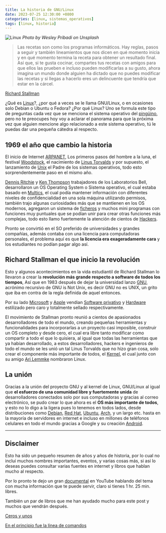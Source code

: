 ```yaml
---
title: La historia de GNU/Linux
date: 2023-07-25 12:30:00 +0800
categories: [linux, sistemas_operativos]
tags: [linux, historia]
---
```


![Linux](https://miro.medium.com/max/1400/1*r7w0o1YDBhtWFAnxauCjkA.jpeg)
_Photo by Wesley Pribadi on Unsplash_

> Las recetas son como los programas informáticos. Hay reglas, pasos a seguir y también lineamientos que nos dicen en qué momento inicia y en qué momento termina la receta para obtener un resultado final. Así que, si te gusta cocinar, compartes tus recetas con amigos para que ellos las prueben e incluso pueden modificarlas a su gusto, ahora imagina un mundo donde alguien ha dictado que no puedes modificar las recetas y si llegas a hacerlo eres un delincuente que tendría que estar en la cárcel.


[Richard Stallman](https://es.wikipedia.org/wiki/Richard_Stallman)

¿Qué es [Linux](https://es.wikipedia.org/wiki/GNU/Linux)?, ¿por qué a veces se le llama GNU/Linux, o en ocasiones solo Debian o Ubuntu o Fedora? ¿Por qué Linux? Uno se formula este tipo de preguntas cada vez que se menciona el sistema operativo del [pingüino](https://es.wikipedia.org/wiki/Tux), pero no te preocupes hoy voy a aclarar el panorama para que la próxima vez que alguien mencione algo relacionado a este sistema operativo, tú le puedas dar una pequeña cátedra al respecto.

## 1969 el año que cambio la historia

El inicio de Internet [ARPANET](https://es.wikipedia.org/wiki/ARPANET#:~:text=ARPANET%20fue%20una%20red%20de,diferentes%20instituciones%20acad%C3%A9micas%20y%20estatales.), Los primeros pasos del hombre a la luna, el festival [Woodstock](https://es.wikipedia.org/wiki/Festival_de_Woodstock), el nacimiento de [Linus Torvalds](https://es.wikipedia.org/wiki/Linus_Torvalds) y por supuesto, el lanzamiento de [Unix](https://es.wikipedia.org/wiki/Unix) el Padre de los sistemas operativos, todo esto sorprendentemente paso en el mismo año.

[Dennis Ritchie](https://es.wikipedia.org/wiki/Dennis_Ritchie) y [Ken Thompson](https://es.wikipedia.org/wiki/Ken_Thompson) trabajadores de los Laboratorios Bell, desarrollaron un OS Operating System o Sistema operativo, el cual estaba basado en [Multics](https://es.wikipedia.org/wiki/Multics), el cual podía mantener información con diferentes niveles de confidencialidad en una sola máquina utilizando permisos, también trajo algunas curiosidades más que se mantienen en los OS modernos, agregaron un sistema de [ficheros](https://es.wikipedia.org/wiki/Sistema_de_archivos) y muchos mini programas con funciones muy puntuales que se podían unir para crear otras funciones más complejas, todo esto llamo fuertemente la atención de cientos de [Hackers](https://es.wikipedia.org/wiki/Hacker).

Pronto se convirtió en el SO preferido de universidades y grandes compañías, además contaba con una licencia para computadoras personales, el problema aquí es que **la licencia era exageradamente cara** y los estudiantes no podían pagar algo así.

## Richard Stallman el que inicio la revolución

Esto y algunos acontecimientos en la vida estudiantil de Richard Stallman lo llevaron a crear la **revolución más grande respecto a software de todos los tiempos**, Así que en 1983 después de dejar la universidad lanzo [GNU](https://es.wikipedia.org/wiki/GNU), acrónimo recursivo de GNU is Not Unix, es decir GNU no es UNIX, un grito que iba en contra de la regla definida de aquel entonces.

Por su lado [Microsoft](https://es.wikipedia.org/wiki/Microsoft) y [Apple](https://es.wikipedia.org/wiki/Apple) vendian [Software privativo](https://es.wikipedia.org/wiki/Software_propietario#:~:text=El%20software%20propietario%E2%80%8B%20o,lectura%20por%20parte%20de%20terceros.) y [Hardware](https://es.wikipedia.org/wiki/Hardware) estilizado pero caro y totalmente sellado respectivamente.

El movimiento de Stallman pronto reunió a cientos de apasionados desarrolladores de todo el mundo, creando pequeñas herramientas y funcionalidades para incorporarlas a un proyecto casi imposible, construir un OS completo y desde cero, el cual era libre tanto modificar como compartir a todo el que lo quisiera, al igual que todas las herramientas que ya habían desarrollado, a estos desarrolladores, hackers e ingenieros de todo el mundo se les unió un tal Linus Torvalds que no hizo gran cosa, solo crear el componente más importante de todos, el [Kernel](https://es.wikipedia.org/wiki/N%C3%BAcleo_(inform%C3%A1tica)), el cual junto con su amigo [Ari Lemmke](https://es.wikipedia.org/wiki/Ari_Lemmke) nombraron Linux.

## La unión

Gracias a la unión del proyecto GNU y al kernel de Linux, GNU/Linux al igual que **el esfuerzo de una comunidad libre y fuertemente unida** de desarrolladores conectados solo por sus computadoras y gracias al correo electrónico, se pudo crear lo que ahora es el **OS más importante de todos**, y esto no lo digo a la ligera pues lo tenemos en todos lados, desde distribuciones como [Debian](https://www.debian.org/index.es.html), [Red Hat](https://www.redhat.com/es), [Ubuntu](https://ubuntu.com/), [Arch](https://archlinux.org/), y un largo etc. hasta en la mayoría de servidores en internet e incluso en millones de teléfonos celulares en todo el mundo gracias a Google y su creación [Android](https://www.android.com/intl/es-419_mx/).

---

## Disclaimer

Esto ha sido un pequeño resumen de años y años de historia, por lo cual no incluí muchos nombres importantes, eventos, y varias cosas más, si así lo deseas puedes consultar varias fuentes en internet y libros que hablan mucho al respecto.

Por lo pronto te dejo un gran [documental](https://www.youtube.com/watch?v=sujZg7jwKdk) en YouTube hablando del tema con mucha información que te puede servir, claro si tienes 1 hr. 25 min. libres.

También un par de libros que me han ayudado mucho para este post y muchos que vendrán después.

[Ceros y unos](https://www.amazon.com.mx/dp/B007XU7OJU/ref=dp-kindle-redirect?_encoding=UTF8&btkr=1)

[En el principio fue la línea de comandos](https://es.wikipedia.org/wiki/En_el_principio_fue_la_l%C3%ADnea_de_comandos#:~:text=2003-,En%20el%20principio...,a%C3%B1o%20en%20forma%20de%20libro.)
